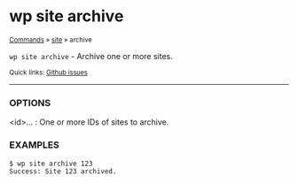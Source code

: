 # wp site archive

<small>[Commands](/commands/) &raquo; [site](/commands/site/) &raquo; archive</small>

`wp site archive` - Archive one or more sites.

<small>Quick links: <a href="https://github.com/wp-cli/wp-cli/issues?q=is%3Aopen+label%3Acommand%3Asite-archive+sort%3Aupdated-desc">Github issues</a></small>

<hr />

### OPTIONS

&lt;id&gt;...
: One or more IDs of sites to archive.

### EXAMPLES

    $ wp site archive 123
    Success: Site 123 archived.



